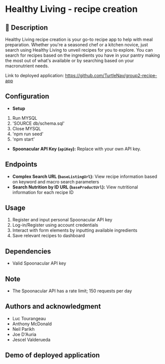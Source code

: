 # Healthy Living - recipe creation

## 📖 Description

Healthy Living recipe creation is your go-to recipe app to help with meal preparation. Whether you're a seasoned chef or a kitchen novice, just search using Healthy Living to unveil recipes for you to explore. You can search for recipes based on the ingredients you have in your pantry making the most out of what's available or by searching based on your macronutrient needs. 


Link to deployed application: https://github.com/TurtleNav/group2-recipe-app

## Configuration


- **Setup**
1. Run MYSQL
2. 'SOURCE db/schema.sql'
3. Close MYSQL
4. 'npm run seed'
5. 'npm start'


- **Spoonacular API Key (`apiKey`):** Replace with your own API key.


## Endpoints

- **Complex Search URL (`baseListingUrl`):** View recipe information based on keyword and macro search parameters
- **Search Nutrition by ID URL (`baseProductUrl`):** View nutritional information for each recipe ID



## Usage


1. Register and input personal Spoonacular API key
2. Log-in/Register using account credentials
3. Interact with form elements by inputting available ingredients 
4. Save relevant recipes to dashboard

## Dependencies

- Valid Spoonacular API key

## Note

- The Spoonacular API has a rate limit; 150 requests per day


## Authors and acknowledgment

- Luc Tourangeau
- Anthony McDonald
- Neil Parikh
- Joe D'Auria
- Jescel Valderueda

## Demo of deployed application

<!-- ![screen recording](./assets/images/Screen%20Recording.gif) -->

